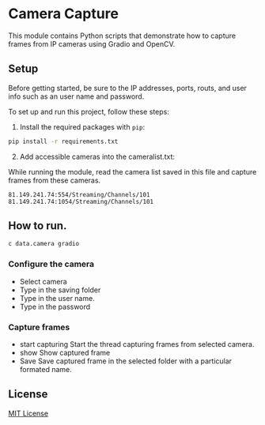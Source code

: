 # Camera Capture

This module contains Python scripts that demonstrate how to capture frames from IP cameras using Gradio and OpenCV.

## Setup

Before getting started, be sure to the IP addresses, ports, routs, and user info such as an user name and password.

To set up and run this project, follow these steps:

1. Install the required packages with `pip`:

```bash
pip install -r requirements.txt
```

2. Add accessible cameras into the cameralist.txt:

While running the module, read the camera list saved in this file and capture frames from these cameras.

```
81.149.241.74:554/Streaming/Channels/101
81.149.241.74:1054/Streaming/Channels/101
```

## How to run.

```bash
c data.camera gradio
```

### Configure the camera
- Select camera
- Type in the saving folder
- Type in the user name.
- Type in the password
### Capture frames
- start capturing
    Start the thread capturing frames from selected camera.
- show
    Show captured frame
- Save
    Save captured frame in the selected folder with a particular formated name.
## License

[MIT License](LICENSE)
